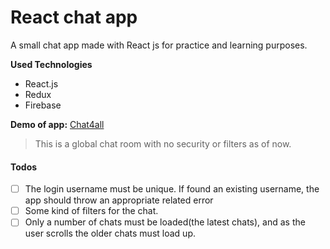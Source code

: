 # React chat app

A small chat app made with React js for practice and learning purposes.

**Used Technologies**
* React.js
* Redux
* Firebase

**Demo of app:** [Chat4all](http://chat4all.surge.sh/)

> This is a global chat room with no security or filters as of now.

#### Todos ####

- [ ] The login username must be unique. If found an existing username, the app should throw an appropriate related error
- [ ] Some kind of filters for the chat.
- [ ] Only a number of chats must be loaded(the latest chats), and as the user scrolls the older chats must load up.
